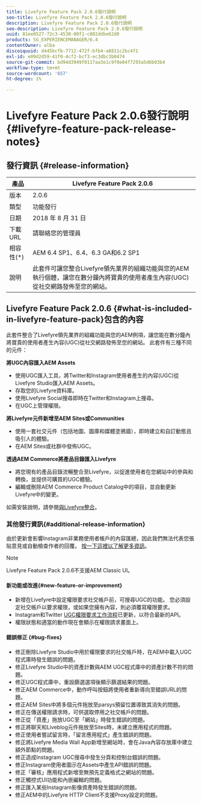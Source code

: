 ```yaml
---
title: Livefyre Feature Pack 2.0.6發行說明
seo-title: Livefyre Feature Pack 2.0.6發行說明
description: Livefyre Feature Pack 2.0.6發行說明
seo-description: Livefyre Feature Pack 2.0.6發行說明
uuid: 81ee0527-72c3-4530-80f1-c802ddbe62d0
products: SG_EXPERIENCEMANAGER/6.4
contentOwner: alba
discoiquuid: d445bcfb-7712-472f-bfb4-a8811c2bc4f1
exl-id: e09d2d59-41f0-4cf2-bcf3-ec3dbc3b8474
source-git-commit: bd94d3949f0117aa3e1c9f0e84f7293a5d6b03b4
workflow-type: tm+mt
source-wordcount: '657'
ht-degree: 1%

---
```


# Livefyre Feature Pack 2.0.6發行說明{#livefyre-feature-pack-release-notes}

## 發行資訊 {#release-information}

| 產品 | Livefyre Feature Pack 2.0.6 |
|--- |--- |
| 版本 | 2.0.6 |
| 類型 | 功能發行 |
| 日期 | 2018 年 8 月 31 日 |
| 下載URL | 請聯絡您的管理員 |
| 相容性(*) | AEM 6.4 SP1、6.4、6.3 GA和6.2 SP1 |
| 說明 | 此套件可讓您整合Livefyre領先業界的組織功能與您的AEM執行個體，讓您在數分鐘內將寶貴的使用者產生內容(UGC)從社交網路發佈至您的網站。 |

## Livefyre Feature Pack 2.0.6 {#what-is-included-in-livefyre-feature-pack}包含的內容

此套件整合了Livefyre領先業界的組織功能與您的AEM例項，讓您能在數分鐘內將寶貴的使用者產生內容(UGC)從社交網路發佈至您的網站。 此套件有三種不同的元件：

**將UGC內容匯入AEM Assets**

* 使用UGC匯入工具，將Twitter和Instagram使用者產生的內容(UGC)從Livefyre Studio匯入AEM Assets。
* 存取您的Livefyre資料庫。
* 使用Livefyre Social搜尋即時在Twitter和Instagram上搜尋。
* 在UGC上管理權限。

**將Livefyre元件新增至AEM Sites或Communities**

* 使用一套社交元件（包括地圖、圖庫和媒體塗鴉牆），即時建立和自訂動態且吸引人的體驗。
* 在AEM Sites或社群中發佈UGC。

**透過AEM Commerce將產品目錄匯入Livefyre**

* 將您現有的產品目錄流暢整合至Livefyre，以促進使用者在您網站中的參與和轉換，並提供可購買的UGC體驗。
* 編輯或刪除AEM Commerce Product Catalog中的項目，並自動更新Livefyre中的變更。

如需安裝說明，請參閱[與Livefyre整合](https://docs.adobe.com/content/help/en/experience-manager-64/administering/integration/livefyre.html)。

### 其他發行資訊{#additional-release-information}

由於更新會影響Instagram非業務使用者帳戶的內容匯總，因此我們無法代表您張貼意見或自動檢查作者的回覆。 [按一下這裡以了解更多資訊](https://developers.facebook.com/blog/post/2018/04/04/facebook-api-platform-product-changes/)。

>[!NOTE]
>
>Livefyre Feature Pack 2.0.6不支援AEM Classic UI。

#### 新功能或改進{#new-feature-or-improvement}

* 新增在Livefyre中設定權限要求社交帳戶前，可搜尋UGC的功能。 您必須設定社交帳戶以要求權限，或如果您擁有內容，則必須覆寫權限要求。
* Instagram和Twitter [UGC權限要求工作流程](https://docs.adobe.com/content/help/en/experience-manager-64/administering/integration/livefyre.html)已更新，以符合最新的API。
* 權限狀態和適當的動作現在會顯示在權限請求畫面上。

#### 錯誤修正 {#bug-fixes}

* 修正刪除Livefyre Studio中用於權限要求的社交帳戶時，在AEM中載入UGC程式庫時發生錯誤的問題。
* 修正Livefyre Studio中的資產計數與AEM UGC程式庫中的資產計數不符的問題。
* 修正UGC程式庫中，重設篩選選項後顯示篩選結果的問題。
* 修正AEM Commerce中，動作呼叫按鈕將使用者重新導向至錯誤URL的問題。
* 修正AEM Sites中將多個元件拖放至parsys預留位置導致其消失的問題。
* 修正在傳送權限請求時，可供選取停用之社交帳戶的問題。
* 修正從「資產」拖放UGC至「網站」時發生錯誤的問題。
* 修正將聊天和Liveblog元件拖放至Sites時，未建立應用程式的問題。
* 修正使用者嘗試留言時，「留言應用程式」產生錯誤的問題。
* 修正將Livefyre Media Wall App新增至網站時，會在Java內容存放庫中建立額外節點的問題。
* 修正造成Instagram UGC搜尋中發生分頁和控制台錯誤的問題。
* 修正Instagram使用者圖示在Assets中產生API錯誤的問題。
* 修正「審核」應用程式新增至無預先定義格式之網站的問題。
* 修正觸控式UI功能和內嵌編輯的問題。
* 修正匯入某些Instagram影像資產時發生錯誤的問題。
* 修正AEM中的Livefyre HTTP Client不支援Proxy設定的問題。

